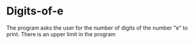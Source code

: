 # Digits-of-e

The program asks the user for the number of digits of the number "e" to print. There is an upper limit in the program
